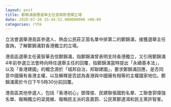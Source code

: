```yaml
---
layout: post
title: 鄭錦滿接獲選舉主任查詢對港獨立場
date: 2020-07-26 15:44:52.000000000 +08:00
categories: rthk
---
```


立法會選舉港島區參選人、熱血公民莊芷茵名單中排第二的鄭錦滿，接獲選舉主任查詢，了解鄭錦滿對香港獨立的立場。

港島區選舉主任黃智華去信鄭錦滿，指鄭錦滿曾表明支持香港獨立，又引用鄭錦滿4年前參選立法會時向時任選舉主任的回覆，指鄭錦滿當時提出「永續基本法」，以及「香港建國」的概念源於「城邦自治，邦聯建國」，要求鄭錦滿回應，是否同意中國擁有香港主權，以及解釋是否認為香港與中國擁有相等的主權國家地位。鄭錦滿需於今日下午5時30分前回覆。

港島區其他參選人，包括「香港初心」鄧偉俊、民建聯張國鈞名單、工聯會郭偉強名單、報稱獨立的梁晃維、報稱民主派的袁嘉蔚、公民黨鄭達鴻和民主黨許智峯。
